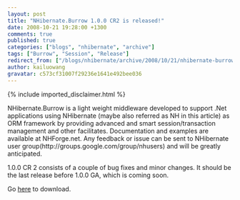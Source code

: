```yaml
---
layout: post
title: "NHibernate.Burrow 1.0.0 CR2 is released!"
date: 2008-10-21 19:28:00 +1300
comments: true
published: true
categories: ["blogs", "nhibernate", "archive"]
tags: ["Burrow", "Session", "Release"]
redirect_from: ["/blogs/nhibernate/archive/2008/10/21/nhibernate-burrow-1-0-0-cr2-is-released.aspx"]
author: kailuowang
gravatar: c573cf31007f29236e1641e492bee036
---
```

{% include imported_disclaimer.html %}
<p>NHibernate.Burrow is a light weight middleware developed to support .Net applications using NHibernate (maybe also referred as NH in this article) as ORM framework by providing advanced and smart session/transaction management and other facilitates. Documentation and examples are available at NHForge.net. 
Any feedback or issue can be sent to NHibernate user group(http://groups.google.com/group/nhusers) and will be greatly anticipated.</p>
<p> 
1.0.0 CR 2 consists of a couple of bug fixes and minor changes. It should be the last release before 1.0.0 GA, which is coming soon.</p>
<p>Go <a target="_self" title="download" href="https://sourceforge.net/project/showfiles.php?group_id=216446&amp;package_id=272688">here</a> to download.</p>
